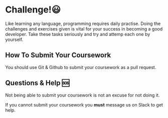 
# Challenge!😃
Like learning any language, programming requires daily practise. Doing the challenges and exercises given is vital for your success in becoming a good developer. Take these tasks seriously and try and attemp each one by yourself.

## How To Submit Your Coursework

You should use Git & Github to submit your coursework as a pull request.


## Questions & Help 🆘

Not being able to submit your coursework is not an excuse for not doing it.

If you cannot submit your coursework you **must** message us on Slack to get help.